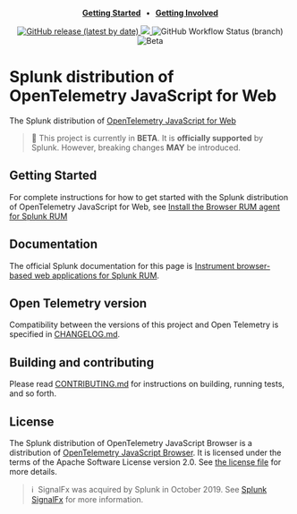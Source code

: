 <p align="center">
  <strong>
    <a href="https://quickdraw.splunk.com/redirect/?product=Observability&location=github.rum.get.started&version=current">Getting Started</a>
    &nbsp;&nbsp;&bull;&nbsp;&nbsp;
    <a href="https://github.com/signalfx/splunk-otel-js-browser/blob/main/CONTRIBUTING.md">Getting Involved</a>
  </strong>
</p>

<p align="center">
  <a href="https://github.com/signalfx/splunk-otel-js-web/releases">
    <img alt="GitHub release (latest by date)" src="https://img.shields.io/github/v/release/signalfx/splunk-otel-js-web?include_prereleases&style=for-the-badge">
  </a>
  <a href="https://www.npmjs.com/package/@splunk/otel-web">
    <img src="https://img.shields.io/npm/v/@splunk/otel-web?style=for-the-badge">
  </a>
  <img alt="GitHub Workflow Status (branch)" src="https://img.shields.io/github/actions/workflow/status/signalfx/splunk-otel-js-web/ci-main.yml?branch=main&style=for-the-badge">
  <img alt="Beta" src="https://img.shields.io/badge/status-beta-informational?style=for-the-badge">
</p>

# Splunk distribution of OpenTelemetry JavaScript for Web

The Splunk distribution of [OpenTelemetry JavaScript for
Web](https://github.com/open-telemetry/opentelemetry-js)

> :construction: This project is currently in **BETA**. It is **officially supported** by Splunk. However, breaking changes **MAY** be introduced.

## Getting Started

For complete instructions for how to get started with the Splunk distribution of OpenTelemetry JavaScript for Web, see [Install the Browser RUM agent for Splunk RUM](https://quickdraw.splunk.com/redirect/?product=Observability&location=github.rum.get.started&version=current)

## Documentation

The official Splunk documentation for this page is [Instrument browser-based web applications for Splunk RUM](https://quickdraw.splunk.com/redirect/?product=Observability&location=github.browser.rum&version=current).

## Open Telemetry version

Compatibility between the versions of this project and Open Telemetry is specified in [CHANGELOG.md](https://github.com/signalfx/splunk-otel-js-browser/blob/main/CHANGELOG.md).

## Building and contributing

Please read [CONTRIBUTING.md](https://github.com/signalfx/splunk-otel-js-browser/blob/main/CONTRIBUTING.md) for instructions on building, running tests, and so forth.

## License

The Splunk distribution of OpenTelemetry JavaScript Browser is a distribution
of [OpenTelemetry JavaScript
Browser](https://github.com/open-telemetry/opentelemetry-js). It is
licensed under the terms of the Apache Software License version 2.0. See [the
license file](./LICENSE) for more details.

>ℹ️&nbsp;&nbsp;SignalFx was acquired by Splunk in October 2019. See [Splunk SignalFx](https://www.splunk.com/en_us/investor-relations/acquisitions/signalfx.html) for more information.
